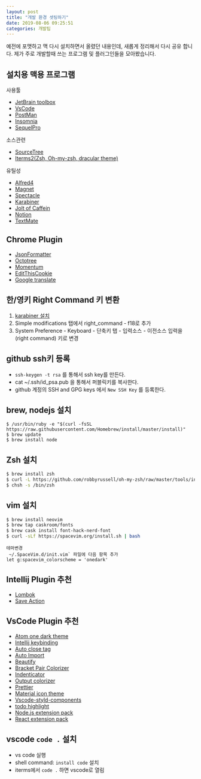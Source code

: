 ```yaml
---
layout: post
title: "개발 환경 셋팅하기"
date: 2019-08-06 09:25:51
categories: 개발팁
---
```

예전에 포맷하고 맥 다시 설치하면서 올렸던 내용인데, 새롭게 정리해서 다시 공유 합니다. 제가 주로 개발할때 쓰는 프로그램 및 플러그인들을 모아봤습니다. 

## 설치용 맥용 프로그램
사용툴
- [JetBrain toolbox](https://www.jetbrains.com/toolbox-app/)
- [VsCode](https://code.visualstudio.com/download)
- [PostMan](https://www.getpostman.com/downloads/)
- [Insomnia](https://insomnia.rest/)
- [SequelPro](https://sequelpro.com/download)

소스관련
- [SourceTree](https://www.sourcetreeapp.com/)
- [Iterms2(Zsh, Oh-my-zsh, dracular theme)](https://www.iterm2.com/downloads.html)

유틸성
- [Alfred4](https://www.alfredapp.com/)
- [Magnet](https://apps.apple.com/us/app/magnet/id441258766?mt=12)
- [Spectacle](https://www.spectacleapp.com/)
- [Karabiner](https://pqrs.org/osx/karabiner/)
- [Jolt of Caffein](https://apps.apple.com/us/app/jolt-of-caffeine/id1437130425?mt=12)
- [Notion](https://www.notion.so/desktop)
- [TextMate](https://macromates.com/download)

## Chrome Plugin
- [JsonFormatter](https://chrome.google.com/webstore/detail/json-formatter/bcjindcccaagfpapjjmafapmmgkkhgoa)
- [Octotree](https://chrome.google.com/webstore/detail/octotree/bkhaagjahfmjljalopjnoealnfndnagc)
- [Momentum](https://chrome.google.com/webstore/detail/momentum/laookkfknpbbblfpciffpaejjkokdgca)
- [EditThisCookie](https://chrome.google.com/webstore/detail/editthiscookie/fngmhnnpilhplaeedifhccceomclgfbg)
- [Google translate](https://chrome.google.com/webstore/detail/google-translate/aapbdbdomjkkjkaonfhkkikfgjllcleb)

## 한/영키 Right Command 키 변환
1. [karabiner 설치](https://pqrs.org/osx/karabiner/) 
2. Simple modifications 탭에서 right_command - f18로 추가 
3. System Preference - Keyboard - 단축키 탭 - 입력소스 - 이전소스 입력을 (right command) 키로 변경 


## github ssh키 등록
- `ssh-keygen -t rsa` 를 통해서 ssh key를 만든다.
- cat ~/.ssh/id_psa.pub 을 통해서 퍼블릭키를 복사한다. 
- github 계정의 SSH and GPG keys 에서 `New SSH Key` 를 등록한다. 


## brew, nodejs 설치
```shell
$ /usr/bin/ruby -e "$(curl -fsSL https://raw.githubusercontent.com/Homebrew/install/master/install)"
$ brew update
$ brew install node
```

## Zsh 설치
```sh
$ brew install zsh
$ curl -L https://github.com/robbyrussell/oh-my-zsh/raw/master/tools/install.sh | sh
$ chsh -s /bin/zsh
```

## vim 설치

```sh
$ brew install neovim
$ brew tap caskroom/fonts
$ brew cask install font-hack-nerd-font
$ curl -sLf https://spacevim.org/install.sh | bash
```

```
테마변경
 ~/.SpaceVim.d/init.vim` 파일에 다음 항목 추가
let g:spacevim_colorscheme = 'onedark'
```

## Intellij Plugin 추천
- [Lombok](https://plugins.jetbrains.com/plugin/6317-lombok)
- [Save Action](https://plugins.jetbrains.com/plugin/7642-save-actions)

## VsCode Plugin 추천
- [Atom one dark theme](https://marketplace.visualstudio.com/items?itemName=akamud.vscode-theme-onedark)
- [Intellij keybinding](https://marketplace.visualstudio.com/items?itemName=k--kato.intellij-idea-keybindings)
- [Auto close tag](https://marketplace.visualstudio.com/items?itemName=formulahendry.auto-close-tag)
- [Auto Import](https://marketplace.visualstudio.com/items?itemName=steoates.autoimport)
- [Beautify](https://marketplace.visualstudio.com/items?itemName=HookyQR.beautify)
- [Bracket Pair Colorizer](https://marketplace.visualstudio.com/items?itemName=CoenraadS.bracket-pair-colorizer)
- [Indenticator](https://marketplace.visualstudio.com/items?itemName=SirTori.indenticator)
- [Output colorizer](https://marketplace.visualstudio.com/items?itemName=IBM.output-colorizer)
- [Prettier](https://marketplace.visualstudio.com/items?itemName=esbenp.prettier-vscode)
- [Material icon theme](https://marketplace.visualstudio.com/items?itemName=PKief.material-icon-theme)
- [Vscode-styld-components](https://marketplace.visualstudio.com/items?itemName=jpoissonnier.vscode-styled-components)
- [todo highlight](https://marketplace.visualstudio.com/items?itemName=wayou.vscode-todo-highlight)
- [Node.js extension pack](https://marketplace.visualstudio.com/items?itemName=waderyan.nodejs-extension-pack)
- [React extension pack](https://marketplace.visualstudio.com/items?itemName=jawandarajbir.react-vscode-extension-pack)



## vscode `code .` 설치

- vs code 실행
- shell command: `install code`  설치
- iterms에서 `code .` 하면 vscode로 열림

